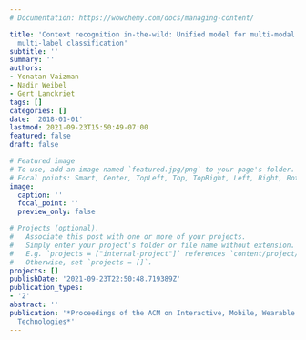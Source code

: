 ```yaml
---
# Documentation: https://wowchemy.com/docs/managing-content/

title: 'Context recognition in-the-wild: Unified model for multi-modal sensors and
  multi-label classification'
subtitle: ''
summary: ''
authors:
- Yonatan Vaizman
- Nadir Weibel
- Gert Lanckriet
tags: []
categories: []
date: '2018-01-01'
lastmod: 2021-09-23T15:50:49-07:00
featured: false
draft: false

# Featured image
# To use, add an image named `featured.jpg/png` to your page's folder.
# Focal points: Smart, Center, TopLeft, Top, TopRight, Left, Right, BottomLeft, Bottom, BottomRight.
image:
  caption: ''
  focal_point: ''
  preview_only: false

# Projects (optional).
#   Associate this post with one or more of your projects.
#   Simply enter your project's folder or file name without extension.
#   E.g. `projects = ["internal-project"]` references `content/project/deep-learning/index.md`.
#   Otherwise, set `projects = []`.
projects: []
publishDate: '2021-09-23T22:50:48.719389Z'
publication_types:
- '2'
abstract: ''
publication: '*Proceedings of the ACM on Interactive, Mobile, Wearable and Ubiquitous
  Technologies*'
---
```

